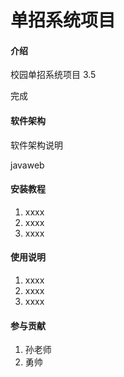 # 单招系统项目

#### 介绍
校园单招系统项目
3.5 

完成
#### 软件架构
软件架构说明

javaweb

#### 安装教程

1.  xxxx
2.  xxxx
3.  xxxx

#### 使用说明

1.  xxxx
2.  xxxx
3.  xxxx

#### 参与贡献

1.  孙老师
2.  勇帅

